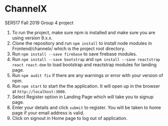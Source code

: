 # ChannelX
SER517 Fall 2019 Group 4 project

1. To run the project, make sure npm is installed and make sure you are using version 9.x.x.
2. Clone the repository and run ```npm install``` to install node modules in Frontend/channelx/ which is the project root directory.
3. Run ```npm install --save firebase``` to save firebase modules.
4. Run ```npm install --save bootstrap``` and ```npm install --save reactstrap react react-dom``` to load bootstrap and reactstrap modules for landing page.
5. Run ```npm audit fix``` if there are any warnings or error with your version of npm.
6. Run ```npm start``` to start the the application. It will open up in the browser at ```http://localhost:3000```.
7. Select Register option in Landing Page which will take you to signup page.
8. Enter your details and click ```submit``` to register. You will be taken to home page if your email address is valid.
9. Click on signout in Home page to log out of application.
